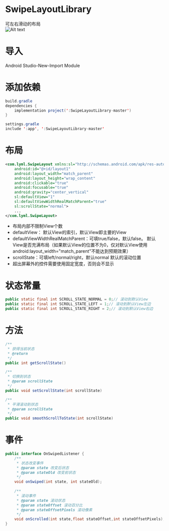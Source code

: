 # SwipeLayoutLibrary
可左右滑动的布局<br>
![Alt text](https://github.com/haluolym/SwipeLayoutLibrary/blob/master/screenshots/screenshot.gif)

# 导入
Android Studio-New-Import Module

# 添加依赖
```java
build.gradle
dependencies {
    implementation project(':SwipeLayoutLibrary-master')
}

settings.gradle
include ':app', ':SwipeLayoutLibrary-master'
```

# 布局
```xml
<com.lyml.SwipeLayout xmlns:sl="http://schemas.android.com/apk/res-auto"
    android:id="@+id/layout1"
    android:layout_width="match_parent"
    android:layout_height="wrap_content"
    android:clickable="true"
    android:focusable="true"
    android:gravity="center_vertical"
    sl:defaultView="1"
    sl:defaultViewWidthRealMatchParent="true"
    sl:scrollState="normal">
    ...
</com.lyml.SwipeLayout>
```

* 布局内部不限制View个数
* defaultView：
默认View的索引，默认View即主要的View
* defaultViewWidthRealMatchParent：可填true/false，默认false。
默认View是否充满布局（如果默认View的位置不为0，仅对默认View使用android:layout_width="match_parent"不能达到预期效果）
* scrollState：可填left/normal/right，默认normal
默认的滚动位置
* 超出屏幕外的控件需要使用固定宽度，否则会不显示

# 状态常量
```java
public static final int SCROLL_STATE_NORMAL = 0;// 滚动到默认View
public static final int SCROLL_STATE_LEFT = 1;// 滚动到默认View左边
public static final int SCROLL_STATE_RIGHT = 2;// 滚动到默认View右边
```

# 方法
```java
/**
 * 获得当前状态
 * @return
 */
public int getScrollState()

/**
 * 切换到状态
 * @param scrollState
 */
public void setScrollState(int scrollState)

/**
 * 平滑滚动到状态
 * @param scrollState
 */
public void smoothScrollToState(int scrollState)
```

# 事件
```java
public interface OnSwipedListener {
    /**
     * 状态改变事件
     * @param state 改变后状态
     * @param stateOld 改变前状态
     */
    void onSwiped(int state, int stateOld);
    
    /**
     * 滚动事件
     * @param state 滚动状态
     * @param stateOffset 滚动百分比
     * @param stateOffsetPixels 滚动像素
     */
    void onScrolled(int state,float stateOffset,int stateOffsetPixels);
}
```
